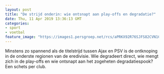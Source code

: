 ```yaml
---
layout: post
title: "De strijd onderin: wie ontsnapt aan play-offs en degradatie?"
date: Thu, 11 Apr 2019 13:36:13 GMT
categories: 
- sport 
- voetbal 
feature_image: "https://images1.persgroep.net/rcs/aPRKX92R76SJFS82CVN1Cf5gP2U/diocontent/144997134/_fitwidth/400/?appId=21791a8992982cd8da851550a453bd7f&quality=0.7"
---
```


Minstens zo spannend als de titelstrijd tussen Ajax en PSV is de ontknoping in de onderste regionen van de eredivisie. Wie degradeert direct, wie mengt zich in de play-offs en wie ontsnapt aan het zogeheten degradatiespook? Een schets per club.
